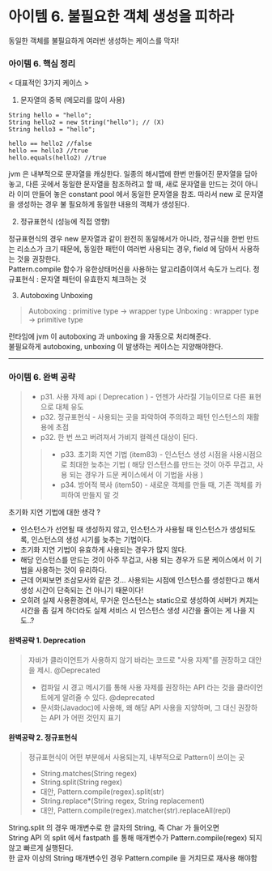 # 아이템 6. 불필요한 객체 생성을 피하라
동일한 객체를 불필요하게 여러번 생성하는 케이스를 막자!

### 아이템 6. 핵심 정리
< 대표적인 3가지 케이스 >
1. 문자열의 중복 (메모리를 많이 사용)
```
String hello = "hello";
String hello2 = new String("hello"); // (X)
String hello3 = "hello";

hello == hello2 //false
hello == hello3 //true
hello.equals(hello2) //true
```
jvm 은 내부적으로 문자열을 캐싱한다. 일종의 해시맵에 한번 만들어진 문자열을 담아놓고,
다른 곳에서 동일한 문자열을 참조하려고 할 때, 새로 문자열을 만드는 것이 아니라 이미 만들어 놓은
constant pool 에서 동일한 문자열을 참조.
따라서 new 로 문자열을 생성하는 경우 불 필요하게 동일한 내용의 객체가 생성된다.

2. 정규표현식 (성능에 직접 영향)

정규표현식의 경우 new 문자열과 같이 완전히 동일해서가 아니라, 정규식을 한번 만드는 리소스가 크기 때문에,
동일한 패턴이 여러번 사용되는 경우, field 에 담아서 사용하는 것을 권장한다.   
Pattern.compile 함수가 유한상태머신을 사용하는 알고리즘이여서 속도가 느리다.
정규표현식 : 문자열 패턴이 유효한지 체크하는 것

3. Autoboxing Unboxing

> Autoboxing : primitive type -> wrapper type
> Unboxing : wrapper type -> primitive type

런타임에 jvm 이 autoboxing 과 unboxing 을 자동으로 처리해준다.   
불필요하게 autoboxing, unboxing 이 발생하는 케이스는 지양해야한다.

---
### 아이템 6. 완벽 공략
> * p31. 사용 자제 api ( Deprecation ) - 언젠가 사라질 기능이므로 다른 표현으로 대체 유도
> * p32. 정규표현식 - 사용되는 곳을 파악하여 주의하고 패턴 인스턴스의 재활용에 초점
> * p32. 한 번 쓰고 버려져서 가비지 컬렉션 대상이 된다.
>> * p33. 초기화 지연 기법 (item83) - 인스턴스 생성 시점을 사용시점으로 최대한 늦추는 기법 ( 해당 인스턴스를 만드는 것이 아주 무겁고, 사용 되는 경우가 드문 케이스에서 이 기법을 사용 )
>> * p34. 방어적 복사 (item50) - 새로운 객체를 만들 때, 기존 객체를 카피하여 만들지 말 것

초기화 지연 기법에 대한 생각 ?
* 인스턴스가 선언될 때 생성하지 않고, 인스턴스가 사용될 때 인스턴스가 생성되도록, 인스턴스의 생성 시기를 늦추는 기법이다.
* 초기화 지연 기법이 유효하게 사용되는 경우가 많지 않다.
* 해당 인스턴스를 만드는 것이 아주 무겁고, 사용 되는 경우가 드문 케이스에서 이 기법을 사용하는 것이 유리하다.
* 근데 어찌보면 조삼모사와 같은 것... 사용되는 시점에 인스턴스를 생성한다고 해서 생성 시간이 단축되는 건 아니기 때문이다!
* 오히려 실제 사용환경에서, 무거운 인스턴스는 static으로 생성하여 서버가 켜지는 시간을 좀 길게 하더라도 실제 서비스 시 인스턴스 생성 시간을 줄이는 게 나을 지도..?

#### 완벽공략 1. Deprecation
> 자바가 클라이언트가 사용하지 않기 바라는 코드로 "사용 자제"를 권장하고 대안을 제시.
> @Deprecated
>    * 컴파일 시 경고 메시기를 통해 사용 자제를 권장하는 API 라는 것을 클라이언트에게 알려줄 수 있다.
> @deprecated
>    * 문서화(Javadoc)에 사용해, 왜 해당 API 사용을 지양하며, 그 대신 권장하는 API 가 어떤 것인지 표기

#### 완벽공략 2. 정규표현식
> 정규표현식이 어떤 부분에서 사용되는지, 내부적으로 Pattern이 쓰이는 곳
> * String.matches(String regex)
> * String.split(String regex)
>  * 대안, Pattern.compile(regex).split(str)
> * String.replace*(String regex, String replacement)
>  * 대안, Pattern.compile(regex).matcher(str).replaceAll(repl)

String.split 의 경우 매개변수로 한 글자의 String, 즉 Char 가 들어오면    
String API 의 split 에서 fastpath 를 통해 매개변수가 Pattern.compile(regex) 되지 않고 빠르게 실행된다.   
한 글자 이상의 String 매개변수인 경우 Pattern.compile 을 거치므로 재사용 해야함